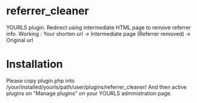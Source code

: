# referrer_cleaner
YOURLS plugin. Redirect using intermediate HTML page to remove referrer info.
Working : Your shorten url → Intermediate page (Referrer removed) → Original url

# Installation
Please copy plugin.php into /your/installed/yourls/path/user/plugins/referrer_cleaner/
And then active plugins on "Manage plugins" on your YOURLS administration page.
